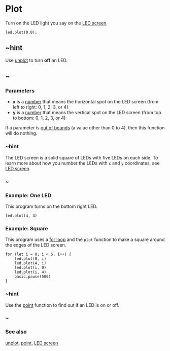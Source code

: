 # Plot

Turn on the LED light you say on the [LED screen](/device/screen).

```sig
led.plot(0,0);
```

## ~hint

Use [unplot](/reference/led/unplot) to turn **off** an LED.

## ~

### Parameters

* **x** is a [number](/reference/types/number) that means the horizontal spot on the LED screen (from left to right: 0, 1, 2, 3, or 4)
* **y** is a [number](/reference/types/number) that means the vertical spot on the LED screen (from top to bottom: 0, 1, 2, 3, or 4)

If a parameter is [out of bounds](/reference/out-of-bounds) (a value
other than 0 to 4), then this function will do nothing.

### ~hint

The LED screen is a solid square of LEDs with five LEDs on each side.
To learn more about how you number the LEDs with ``x`` and ``y``
coordinates, see [LED screen](/device/screen).

### ~

### Example: One LED

This program turns on the bottom right LED.

```blocks
led.plot(4, 4)
```


### Example: Square

This program uses a [for loop](/blocks/loops/for)
and the `plot` function
to make a square around the edges of the LED screen.

```blocks
for (let i = 0; i < 5; i++) {
    led.plot(0, i)
    led.plot(4, i)
    led.plot(i, 0)
    led.plot(i, 4)
    basic.pause(500)
}
```

### ~hint

Use the [point](/reference/led/point) function to find out if an LED is
on or off.

### ~

### See also

[unplot](/reference/led/unplot), [point](/reference/led/point), [LED screen](/device/screen)
